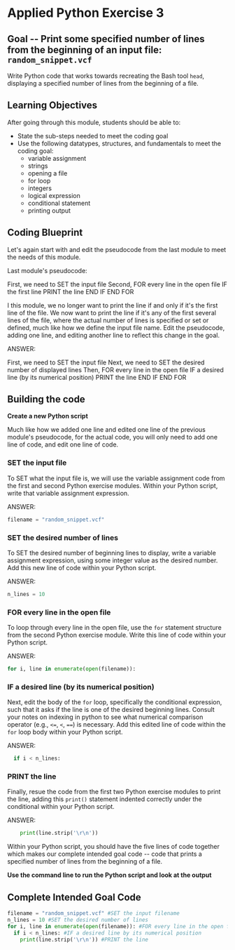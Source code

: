 

# Applied Python Exercise 3

## Goal -- Print some specified number of lines from the beginning of an input file: `random_snippet.vcf`

Write Python code that works towards recreating the Bash tool `head`, displaying a specified number of lines from the beginning of a file.

## Learning Objectives

After going through this module, students should be able to:

* State the sub-steps needed to meet the coding goal
* Use the following datatypes, structures, and fundamentals to meet the coding goal:
  * variable assignment
  * strings
  * opening a file
  * for loop
  * integers
  * logical expression
  * conditional statement
  * printing output

## Coding Blueprint

Let's again start with and edit the pseudocode from the last module to meet the needs of this module.

Last module's pseudocode:

First, we need to SET the input file
Second, FOR every line in the open file
  IF the first line
    PRINT the line
  END IF
END FOR

I this module, we no longer want to print the line if and only if it's the first line of the file. We now want to print the line if it's any of the first several lines of the file, where the actual number of lines is specified or set or defined, much like how we define the input file name. Edit the pseudocode, adding one line, and editing another line to reflect this change in the goal.

ANSWER:

First, we need to SET the input file
Next, we need to SET the desired number of displayed lines
Then, FOR every line in the open file
  IF a desired line (by its numerical position)
    PRINT the line
  END IF
END FOR

## Building the code

**Create a new Python script**

Much like how we added one line and edited one line of the previous module's pseudocode, for the actual code, you will only need to add one line of code, and edit one line of code. 

### SET the input file 

To SET what the input file is, we will use the variable assignment code from the first and second Python exercise modules. Within your Python script, write that variable assignment expression. 

ANSWER:

```python
filename = "random_snippet.vcf"
```

### SET the desired number of lines

To SET the desired number of beginning lines to display, write a variable assignment expression, using some integer value as the desired number. Add this new line of code within your Python script.

ANSWER:

```python
n_lines = 10
```

### FOR every line in the open file

To loop through every line in the open file, use the `for` statement structure from the second Python exercise module. Write this line of code within your Python script.

ANSWER:

```python
for i, line in enumerate(open(filename)):
```

### IF a desired line (by its numerical position)

Next, edit the body of the `for` loop, specifically the conditional expression, such that it asks if the line is one of the desired beginning lines. Consult your notes on indexing in python to see what numerical comparison operator (e.g., `<=`, `<`, `==`) is necessary. Add this edited line of code within the `for` loop body within your Python script.

ANSWER:

```python
  if i < n_lines:
```

### PRINT the line

Finally, resue the code from the first two Python exercise modules to print the line, adding this `print()` statement indented correctly under the conditional within your Python script.

ANSWER:

```python
    print(line.strip('\r\n'))
```

Within your Python script, you should have the five lines of code together which makes our complete intended goal code -- code that prints a specified number of lines from the beginning of a file.

**Use the command line to run the Python script and look at the output**

## Complete Intended Goal Code

```python
filename = "random_snippet.vcf" #SET the input filename
n_lines = 10 #SET the desired number of lines
for i, line in enumerate(open(filename)): #FOR every line in the open file
  if i < n_lines: #IF a desired line by its numerical position
    print(line.strip('\r\n')) #PRINT the line
```

